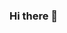 ### Hi there 👋

<!--
**diego-famaf/diego-famaf** is a ✨ _special_ ✨ repository because its `README.md` (this file) appears on your GitHub profile.

Here are some ideas to get you started:

- 🔭 I’m currently working:
      Build an app with ASPNET Core and Angular 
      
- 🌱 I’m currently learning:
      Ultimate C# Masterclass for 2024 2023 - Focus on clean code, performance and practice.(43 horas de vídeo)
      Design Patterns in C# and .NET 
      Complete C# Programming Course - Beginner to Expert
      The Complete Java Script Course 2022 FromZerotoExpert


